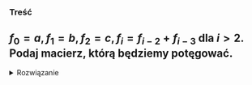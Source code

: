 ### Treść
$f_0 = a, f_1 = b, f_2 = c, f_i = f_{i-2} + f_{i-3}$ dla $i > 2$. Podaj macierz, którą będziemy potęgować.
------
<details><summary>Rozwiązanie</summary>
<p>
